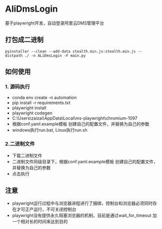# AliDmsLogin
基于playwright开发，自动登录阿里云DMS管理平台

## 打包成二进制
```shell
pyinstaller --clean --add-data stealth.min.js:stealth.min.js --distpath ./ -n ALiDmsLogin -F main.py
```

## 如何使用
### 1. 源码执行
- conda env create -n automation
- pip install -r requirements.txt
- playwright install
- playwright codegen
- C:\Users\zaizai\AppData\Local\ms-playwright\chromium-1097
- 根据conf.yaml.example模板 创建自己的配置文件，并替换为自己的参数
- windows执行run.bat, Linux执行run.sh
  
### 2.二进制文件
- 下载二进制文件
- 二进制文件同级目录下，根据conf.yaml.example模板 创建自己的配置文件，并替换为自己的参数
- 点击执行


## 注意
- playwright运行过程中与浏览器进程进行了捆绑，控制台和浏览器必须同时存在才可正产运行，不可关闭控制台
- playwright没有提供永久阻塞浏览器的机制，目前是通过wait_for_timeout 加一个相对长的时间来达到目的